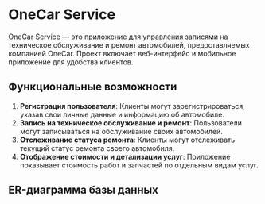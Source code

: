 # OneCar Service

OneCar Service — это приложение для управления записями на техническое обслуживание и ремонт автомобилей, предоставляемых компанией OneCar. Проект включает веб-интерфейс и мобильное приложение для удобства клиентов.

## Функциональные возможности

1. **Регистрация пользователя**: Клиенты могут зарегистрироваться, указав свои личные данные и информацию об автомобиле.
2. **Запись на техническое обслуживание и ремонт**: Пользователи могут записываться на обслуживание своих автомобилей.
3. **Отслеживание статуса ремонта**: Клиенты могут отслеживать текущий статус ремонта своего автомобиля.
4. **Отображение стоимости и детализации услуг**: Приложение показывает стоимость работ и запчастей по отдельным видам услуг.

## ER-диаграмма базы данных
